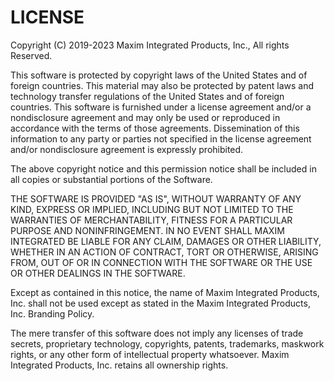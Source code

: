 # LICENSE

Copyright (C) 2019-2023 Maxim Integrated Products, Inc., All rights Reserved.

This software is protected by copyright laws of the United States and
of foreign countries. This material may also be protected by patent laws
and technology transfer regulations of the United States and of foreign
countries. This software is furnished under a license agreement and/or a
nondisclosure agreement and may only be used or reproduced in accordance
with the terms of those agreements. Dissemination of this information to
any party or parties not specified in the license agreement and/or
nondisclosure agreement is expressly prohibited.

The above copyright notice and this permission notice shall be included
in all copies or substantial portions of the Software.

THE SOFTWARE IS PROVIDED "AS IS", WITHOUT WARRANTY OF ANY KIND, EXPRESS
OR IMPLIED, INCLUDING BUT NOT LIMITED TO THE WARRANTIES OF
MERCHANTABILITY, FITNESS FOR A PARTICULAR PURPOSE AND NONINFRINGEMENT.
IN NO EVENT SHALL MAXIM INTEGRATED BE LIABLE FOR ANY CLAIM, DAMAGES
OR OTHER LIABILITY, WHETHER IN AN ACTION OF CONTRACT, TORT OR OTHERWISE,
ARISING FROM, OUT OF OR IN CONNECTION WITH THE SOFTWARE OR THE USE OR
OTHER DEALINGS IN THE SOFTWARE.

Except as contained in this notice, the name of Maxim Integrated
Products, Inc. shall not be used except as stated in the Maxim Integrated
Products, Inc. Branding Policy.

The mere transfer of this software does not imply any licenses
of trade secrets, proprietary technology, copyrights, patents,
trademarks, maskwork rights, or any other form of intellectual
property whatsoever. Maxim Integrated Products, Inc. retains all
ownership rights.
